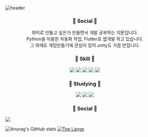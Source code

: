 ![header](https://capsule-render.vercel.app/api?type=wave&color=auto&height=300&section=header&text=개발하는%20지문&fontSize=60)


<h3 align="center"><b>💌 Social 💌 </b></h3>

 <p align="center">
  취미로 만들고 싶은거 만들면서 개발 공부하는 지문입니다.</br>   
  Python을 이용한 자동화 작업, Flutter로 앱개발 하고 있습니다.</br>  
  그 외에도 게임만들기에 관심이 있어 unity도 가끔 만집니다.  
    </p>
      
<h3 align="center"><b>💌 Skill 💌 </b></h3> 

   <p align="center">
 <img src="https://img.shields.io/badge/python-3776AB?style=for-the-badge&logo=python&logoColor=white"> <img src="https://img.shields.io/badge/html5-E34F26?style=for-the-badge&logo=html5&logoColor=white"> 
 <img src="https://img.shields.io/badge/css-1572B6?style=for-the-badge&logo=css3&logoColor=white"> 
 <img src="https://img.shields.io/badge/javascript-F7DF1E?style=for-the-badge&logo=javascript&logoColor=black"> 
 <img src="https://img.shields.io/badge/flutter-02569B?style=for-the-badge&logo=flutter&logoColor=white">
   </p>
   
<h3 align="center"><b>💌 Studying 💌 </b></h3>  

   <p align="center">
 <img src="https://img.shields.io/badge/flutter-02569B?style=for-the-badge&logo=flutter&logoColor=white">
 <img src="https://img.shields.io/badge/c%23-%23239120.svg?style=for-the-badge&logo=c-sharp&logoColor=white"/>
 <img src="https://img.shields.io/badge/unity-%23000000.svg?style=for-the-badge&logo=unity&logoColor=white"/>
   </p>
   
<h3 align="center"><b>💌 Social 💌 </b></h3>   

<img src="https://img.shields.io/badge/Gmail-D14836?style=for-the-badge&logo=gmail&logoColor=white&link=mailto:wlans0851@gmail.com"/></a>
 
                 
![Anurag's GitHub stats](https://github-readme-stats.vercel.app/api?username=wlans01&show_icons=true&theme=radical) 
[![Top Langs](https://github-readme-stats.vercel.app/api/top-langs/?username=wlans01&langs_count=8)](https://github.com/wlans01/github-readme-stats)
